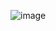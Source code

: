 ![image](https://user-images.githubusercontent.com/72289126/161432362-a64575dc-3a6d-4681-8f39-fade3a2dcc83.png)
